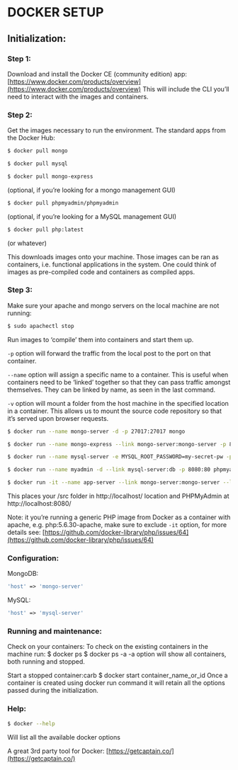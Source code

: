 # DOCKER SETUP
## Initialization:
### Step 1: 
Download and install the Docker CE (community edition) app:
[https://www.docker.com/products/overview](https://www.docker.com/products/overview)
This will include the CLI you’ll need to interact with the images and containers.

### Step 2:
Get the images necessary to run the environment.
The standard apps from the Docker Hub:
```bash
$ docker pull mongo
```
```bash
$ docker pull mysql
```
```bash
$ docker pull mongo-express
``` 
(optional, if you’re looking for a mongo management GUI)
```bash
$ docker pull phpmyadmin/phpmyadmin
``` 
(optional, if you’re looking for a MySQL management GUI)
```bash
$ docker pull php:latest
``` 
(or whatever)  

This downloads images onto your machine. Those images can be ran as containers, i.e. functional applications in the system. One could think of images as pre-compiled code and containers as compiled apps.

### Step 3:
Make sure your apache and mongo servers on the local machine are not running:
```bash
$ sudo apachectl stop
```
Run images to ‘compile’ them into containers and start them up.

`-p` option will forward the traffic from the local post to the port on that container. 

`--name` option will assign a specific name to a container. This is useful when containers need to be ‘linked’ together so that they can pass traffic amongst themselves. They can be linked by name, as seen in the last command. 

`-v` option will mount a folder from the host machine in the specified location in a container. This allows us to mount the source code repository so that it’s served upon browser requests.
 
```bash
$ docker run --name mongo-server -d -p 27017:27017 mongo
```
```bash
$ docker run --name mongo-express --link mongo-server:mongo-server -p 8081:8081 mongo-express
``` 
```bash
$ docker run --name mysql-server -e MYSQL_ROOT_PASSWORD=my-secret-pw -p 3306:3306 -d mysql
```
```bash
$ docker run --name myadmin -d --link mysql-server:db -p 8080:80 phpmyadmin/phpmyadmin
```
```bash
$ docker run -it --name app-server --link mongo-server:mongo-server --link mysql-server:mysql-server -p 80:80 -v /local/path/to/src:/var/www/html php:latest
```

This places your /src folder in http://localhost/ location and PHPMyAdmin at http://localhost:8080/

Note: it you’re running a generic PHP image from Docker as a container with apache, e.g. php:5.6.30-apache, make sure to exclude `-it` option, for more details see:
[https://github.com/docker-library/php/issues/64](https://github.com/docker-library/php/issues/64)

### Configuration:
MongoDB:
```php
'host' => 'mongo-server'
```

MySQL:
```php
'host' => 'mysql-server'
```

### Running and maintenance:
Check on your containers:
To check on the existing containers in the machine run:
$ docker ps
$ docker ps -a
-a option will show all containers, both running and stopped.

Start a stopped container:carb
$ docker start container_name_or_id
Once a container is created using docker run command it will retain all the options passed during the initialization.

### Help:
```bash
$ docker --help
```
Will list all the available docker options


A great 3rd party tool for Docker:
[https://getcaptain.co/](https://getcaptain.co/)
